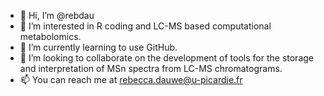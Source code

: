 - 👋 Hi, I’m @rebdau
- 👀 I’m interested in R coding and LC-MS based computational metabolomics.
- 🌱 I’m currently learning to use GitHub.
- 💞️ I’m looking to collaborate on the development of tools for the storage and interpretation of MSn spectra from LC-MS chromatograms.
- 📫 You can reach me at rebecca.dauwe@u-picardie.fr

<!---
rebdau/rebdau is a ✨ special ✨ repository because its `README.md` (this file) appears on your GitHub profile.
You can click the Preview link to take a look at your changes.
--->
